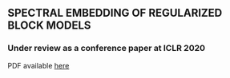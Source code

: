 ## SPECTRAL EMBEDDING OF REGULARIZED BLOCK MODELS
### Under review as a conference paper at ICLR 2020
PDF available [here](https://openreview.net/forum?id=H1l_0JBYwS)
